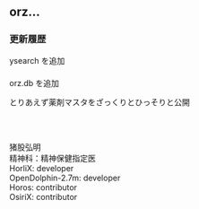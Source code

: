 ## orz...

### 更新履歴  
ysearch を追加  
　  
orz.db を追加
  
とりあえず薬剤マスタをざっくりとひっそりと公開  
　  
　  
　  
  猪股弘明  
  精神科：精神保健指定医  
  HorliX: developer  
  OpenDolphin-2.7m: developer  
  Horos: contributor  
  OsiriX: contributor  
